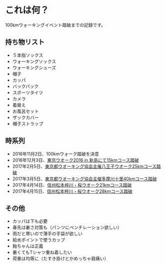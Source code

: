 # これは何？
100kmウォーキングイベント踏破までの記録です。  

## 持ち物リスト
- ５本指ソックス
- ウォーキングソックス
- ウォーキングシューズ
- 帽子
- カッパ
- バックパック
- スポーツタイツ
- カメラ
- 着替え
- お風呂セット
- ザックカバー
- 帽子ストラップ

## 時系列
- 2016年11月2日、100kmウォーク踏破を決意
- 2016年12月3日、[東京ウオーク2016 in 新島にて15kmコース踏破](https://www.travel-note.org/kanto/izu-island-walk-in-niijima/)
- 2017年2月5日、[東京都ウオーキング協会主催八王子ウオーク25kmコース踏破](https://www.travel-note.org/kanto/hachiouji-walking/)
- 2017年3月5日、[東京都ウオーキング協会主催多摩川十里40kmコース踏破](https://www.travel-note.org/kanto/tama-walking/)
- 2017年4月14日、[信州松本梓川・桜ウオーク21kmコース踏破](https://www.travel-note.org/koushin/azusagawa-sakura-walk-1/)
- 2017年4月15日、[信州松本梓川・桜ウオーク28kmコース踏破](https://www.travel-note.org/koushin/azusagawa-sakura-walk-2/)

## その他
- カッパは下も必要
- 春先は暑さ対策も（パンツにベンチレーション欲しい）
- 雨だと寒いので薄手の手袋が欲しい
- 給水ポイントで使うカップ
- 飴ちゃんは正義
- 暑くてもTシャツ重ね着したい
- 荷重は均等に（たすき掛けとかめっちゃ肩痛い）

